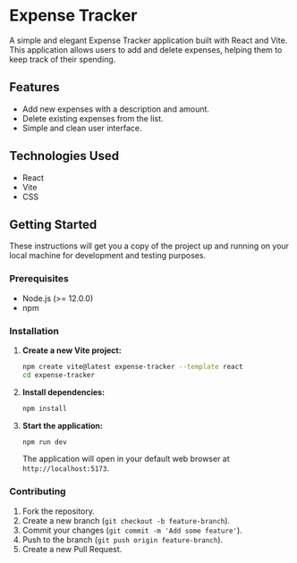 

# Expense Tracker

A simple and elegant Expense Tracker application built with React and Vite. This application allows users to add and delete expenses, helping them to keep track of their spending.

## Features

- Add new expenses with a description and amount.
- Delete existing expenses from the list.
- Simple and clean user interface.

## Technologies Used

- React
- Vite
- CSS

## Getting Started

These instructions will get you a copy of the project up and running on your local machine for development and testing purposes.

### Prerequisites

- Node.js (>= 12.0.0)
- npm 

### Installation

1. **Create a new Vite project:**

   ```bash
   npm create vite@latest expense-tracker --template react
   cd expense-tracker
   ```

2. **Install dependencies:**

   ```bash
   npm install
   ```

3. **Start the application:**

   ```bash
   npm run dev
   ```

   The application will open in your default web browser at `http://localhost:5173`.


### Contributing

1. Fork the repository.
2. Create a new branch (`git checkout -b feature-branch`).
3. Commit your changes (`git commit -m 'Add some feature'`).
4. Push to the branch (`git push origin feature-branch`).
5. Create a new Pull Request.
